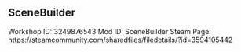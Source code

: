 SceneBuilder
-------------
Workshop ID: 3249876543
Mod ID: SceneBuilder
Steam Page: https://steamcommunity.com/sharedfiles/filedetails/?id=3594105442
